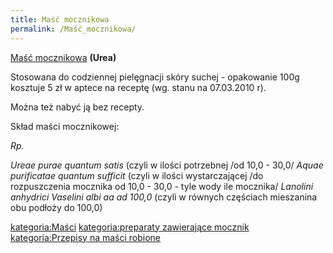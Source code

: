 ```yaml
---
title: Maść mocznikowa
permalink: /Maść_mocznikowa/
---
```


[Maść mocznikowa](/Maść_mocznikowa "wikilink") **(Urea)**

Stosowana do codziennej pielęgnacji skóry suchej - opakowanie 100g kosztuje 5 zł w aptece na receptę (wg. stanu na 07.03.2010 r).

Można też nabyć ją bez recepty.

Skład maści mocznikowej:

*Rp.*

*Ureae purae quantum satis* (czyli w ilości potrzebnej /od 10,0 - 30,0/
*Aquae purificatae quantum sufficit* (czyli w ilości wystarczającej /do rozpuszczenia mocznika od 10,0 - 30,0 - tyle wody ile mocznika/
*Lanolini anhydrici*
*Vaselini albi aa ad 100,0* (czyli w równych częściach mieszanina obu podłoży do 100,0)

[kategoria:Maści](/kategoria:Maści "wikilink") [kategoria:preparaty zawierające mocznik](/kategoria:preparaty_zawierające_mocznik "wikilink") [kategoria:Przepisy na maści robione](/kategoria:Przepisy_na_maści_robione "wikilink")
